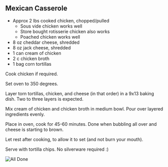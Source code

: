 ## Mexican Casserole

* Approx 2 lbs cooked chicken, chopped/pulled
    * Sous vide chicken works well
    * Store bought rotisserie chicken also works
    * Poached chicken works well
* 8 oz cheddar cheese, shredded
* 8 oz jack cheese, shredded
* 1 can cream of chicken
* 2 c chicken broth
* 1 bag corn tortillas

Cook chicken if required.

Set oven to 350 degrees.

Layer torn tortillas, chicken, and cheese (in that order) in a 9x13 baking dish. Two to three layers is expected.

Mix cream of chicken and chicken broth in medium bowl. Pour over layered ingredients evenly.

Place in oven, cook for 45-60 minutes. Done when bubbling all over and cheese is starting to brown.

Let rest after cooking, to allow it to set (and not burn your mouth).

Serve with tortilla chips. No silverware required :)

![All Done](http://tabletcorry.smugmug.com/Other/Github-Recipes/i-7cszh7F/0/S/20130405-205240-IMG_0606-S.jpg)
